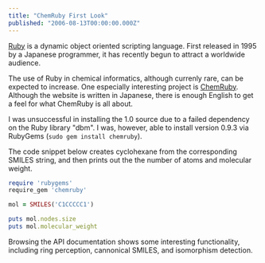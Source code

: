 ```yaml
---
title: "ChemRuby First Look"
published: "2006-08-13T00:00:00.000Z"
---
```


[Ruby](http://ruby-lang.org/en) is a dynamic object oriented scripting language. First released in 1995 by a Japanese programmer, it has recently begun to attract a worldwide audience.

The use of Ruby in chemical informatics, although currenly rare, can be expected to increase. One especially interesting project is <a href="http://chemruby.org">ChemRuby</a>. Although the website is written in Japanese, there is enough English to get a feel for what ChemRuby is all about.

I was unsuccessful in installing the 1.0 source due to a failed dependency on the Ruby library "dbm". I was, however, able to install version 0.9.3 via RubyGems (`sudo gem install chemruby`).

The code snippet below creates cyclohexane from the corresponding SMILES string, and then prints out the the number of atoms and molecular weight.

```ruby
require 'rubygems'
require_gem 'chemruby'

mol = SMILES('C1CCCCC1')

puts mol.nodes.size
puts mol.molecular_weight
```

Browsing the API documentation shows some interesting functionality, including ring perception, cannonical SMILES, and isomorphism detection.</p>